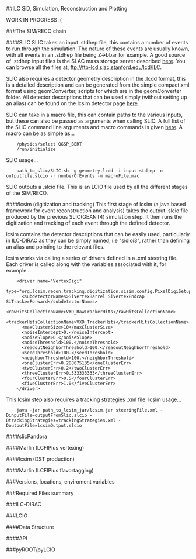 ##ILC SiD, Simulation, Reconstruction and Plotting

WORK IN PROGRESS :(

###The SIM/RECO chain

####SLIC
SLIC takes an input .stdhep file, this contains a number of events to run through the simulation. The nature of these events are usually known, with all events in an .stdhep file being Z->bbar for example. A good source of .stdhep input files is the SLAC mass storage server described [here](https://confluence.slac.stanford.edu/display/ilc/Standard+Model+Data+Samples). You can browse all the files at, ftp://ftp-lcd.slac.stanford.edu/lcd/ILC.

SLIC also requires a detector geometry description in the .lcdd format, this is a detailed description and can be generated from the simple compact.xml format using geomConverter, scripts for which are in the geomConverter folder. All detector descriptions that can be used simply (without setting up an alias) can be found on the lcsim detector page [here](http://www.lcsim.org/detectors/).

SLIC can take in a macro file, this can contain paths to the various inputs, but these can also be passed as arguments when calling SLIC. A full list of the SLIC command line arguments and macro commands is given [here](https://twiki.cern.ch/twiki/bin/view/CLIC/SLIC). A macro can be as simple as...

```
	/physics/select QGSP_BERT
	/run/initialize
```

SLIC usage...

```
	path_to_slic/SLIC.sh -g geometry.lcdd -i input.stdhep -o outputfile.slcio -r numberOfEvents -m macroFile.mac
```

SLIC outputs a .slcio file. This is an LCIO file used by all the different stages of the SIM/RECO.

####lcsim (digitization and tracking)
This first stage of lcsim (a java based framework for event reconstruction and analysis) takes the output .slcio file produced by the previous SLIC(GEANT4) simulation step. It then runs the digitization and tracking of each event through the defined detector.

lcsim contains the detector descriptions that can be easily used, particularly in ILC-DIRAC as they can be simply named, i.e "sidloi3", rather than defining an alias and pointing to the relevant files.

lcsim works via calling a series of drivers defined in a .xml steering file. Each driver is called along with the variables associated with it, for example...

```
    <driver name="VertexDigi"
            type="org.lcsim.recon.tracking.digitization.sisim.config.PixelDigiSetupDriver">
      <subdetectorNames>SiVertexBarrel SiVertexEndcap SiTrackerForward</subdetectorNames>
      <rawHitsCollectionName>VXD_RawTrackerHits</rawHitsCollectionName>
      <trackerHitsCollectionName>VXD_TrackerHits</trackerHitsCollectionName>
      <maxClusterSize>10</maxClusterSize>
      <noiseIntercept>0.</noiseIntercept>
      <noiseSlope>0.</noiseSlope>
      <noiseThreshold>100.</noiseThreshold>
      <readoutNeighborThreshold>100.</readoutNeighborThreshold>
      <seedThreshold>100.</seedThreshold>
      <neighborThreshold>100.</neighborThreshold>
      <oneClusterErr>0.288675135</oneClusterErr>
      <twoClusterErr>0.2</twoClusterErr>
      <threeClusterErr>0.333333333</threeClusterErr>
      <fourClusterErr>0.5</fourClusterErr>
      <fiveClusterErr>1.0</fiveClusterErr>
    </driver>
```
This lcsim step also requires a tracking strategies .xml file. lcsim usage...

```
	java -jar path_to_lcsim_jar/lcsim.jar steeringFile.xml -DinputFile=outputFromSlic.slcio -DtrackingStrategies=trackingStrategies.xml -DoutputFile=lcsimOutput.slcio
```

####slicPandora

####Marlin (LCFIPlus vertexing)

####lcsim (DST production)

####Marlin (LCFIPlus flavortagging)

###Versions, locations, enviroment variables

###Required Files summary

###ILC-DIRAC

###LCIO

####Data Structure

####API

###pyROOT/pyLCIO
